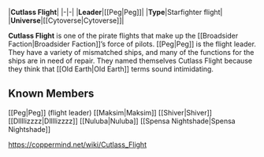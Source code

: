 |**Cutlass Flight**|
|-|-|
|**Leader**|[[Peg\|Peg]]|
|**Type**|Starfighter flight|
|**Universe**|[[Cytoverse\|Cytoverse]]|

**Cutlass Flight** is one of the pirate flights that make up the [[Broadsider Faction\|Broadsider Faction]]’s force of pilots. [[Peg\|Peg]] is the flight leader. They have a variety of mismatched ships, and many of the functions for the ships are in need of repair. They named themselves Cutlass Flight because they think that [[Old Earth\|Old Earth]] terms sound intimidating.

## Known Members

[[Peg\|Peg]] (flight leader)
[[Maksim\|Maksim]]
[[Shiver\|Shiver]]
[[Dllllizzzz\|Dllllizzzz]]
[[Nuluba\|Nuluba]]
[[Spensa Nightshade\|Spensa Nightshade]]





https://coppermind.net/wiki/Cutlass_Flight